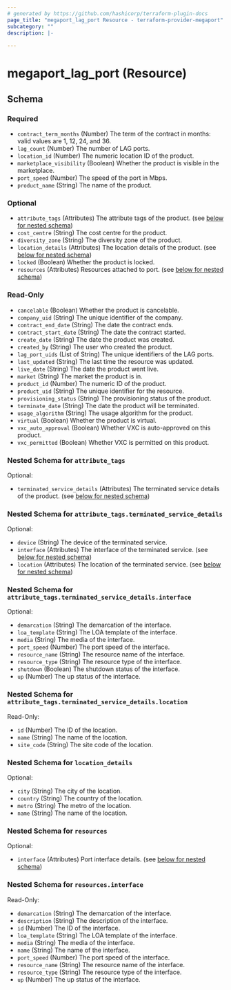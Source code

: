 ```yaml
---
# generated by https://github.com/hashicorp/terraform-plugin-docs
page_title: "megaport_lag_port Resource - terraform-provider-megaport"
subcategory: ""
description: |-
  
---
```


# megaport_lag_port (Resource)





<!-- schema generated by tfplugindocs -->
## Schema

### Required

- `contract_term_months` (Number) The term of the contract in months: valid values are 1, 12, 24, and 36.
- `lag_count` (Number) The number of LAG ports.
- `location_id` (Number) The numeric location ID of the product.
- `marketplace_visibility` (Boolean) Whether the product is visible in the marketplace.
- `port_speed` (Number) The speed of the port in Mbps.
- `product_name` (String) The name of the product.

### Optional

- `attribute_tags` (Attributes) The attribute tags of the product. (see [below for nested schema](#nestedatt--attribute_tags))
- `cost_centre` (String) The cost centre for the product.
- `diversity_zone` (String) The diversity zone of the product.
- `location_details` (Attributes) The location details of the product. (see [below for nested schema](#nestedatt--location_details))
- `locked` (Boolean) Whether the product is locked.
- `resources` (Attributes) Resources attached to port. (see [below for nested schema](#nestedatt--resources))

### Read-Only

- `cancelable` (Boolean) Whether the product is cancelable.
- `company_uid` (String) The unique identifier of the company.
- `contract_end_date` (String) The date the contract ends.
- `contract_start_date` (String) The date the contract started.
- `create_date` (String) The date the product was created.
- `created_by` (String) The user who created the product.
- `lag_port_uids` (List of String) The unique identifiers of the LAG ports.
- `last_updated` (String) The last time the resource was updated.
- `live_date` (String) The date the product went live.
- `market` (String) The market the product is in.
- `product_id` (Number) The numeric ID of the product.
- `product_uid` (String) The unique identifier for the resource.
- `provisioning_status` (String) The provisioning status of the product.
- `terminate_date` (String) The date the product will be terminated.
- `usage_algorithm` (String) The usage algorithm for the product.
- `virtual` (Boolean) Whether the product is virtual.
- `vxc_auto_approval` (Boolean) Whether VXC is auto-approved on this product.
- `vxc_permitted` (Boolean) Whether VXC is permitted on this product.

<a id="nestedatt--attribute_tags"></a>
### Nested Schema for `attribute_tags`

Optional:

- `terminated_service_details` (Attributes) The terminated service details of the product. (see [below for nested schema](#nestedatt--attribute_tags--terminated_service_details))

<a id="nestedatt--attribute_tags--terminated_service_details"></a>
### Nested Schema for `attribute_tags.terminated_service_details`

Optional:

- `device` (String) The device of the terminated service.
- `interface` (Attributes) The interface of the terminated service. (see [below for nested schema](#nestedatt--attribute_tags--terminated_service_details--interface))
- `location` (Attributes) The location of the terminated service. (see [below for nested schema](#nestedatt--attribute_tags--terminated_service_details--location))

<a id="nestedatt--attribute_tags--terminated_service_details--interface"></a>
### Nested Schema for `attribute_tags.terminated_service_details.interface`

Optional:

- `demarcation` (String) The demarcation of the interface.
- `loa_template` (String) The LOA template of the interface.
- `media` (String) The media of the interface.
- `port_speed` (Number) The port speed of the interface.
- `resource_name` (String) The resource name of the interface.
- `resource_type` (String) The resource type of the interface.
- `shutdown` (Boolean) The shutdown status of the interface.
- `up` (Number) The up status of the interface.


<a id="nestedatt--attribute_tags--terminated_service_details--location"></a>
### Nested Schema for `attribute_tags.terminated_service_details.location`

Read-Only:

- `id` (Number) The ID of the location.
- `name` (String) The name of the location.
- `site_code` (String) The site code of the location.




<a id="nestedatt--location_details"></a>
### Nested Schema for `location_details`

Optional:

- `city` (String) The city of the location.
- `country` (String) The country of the location.
- `metro` (String) The metro of the location.
- `name` (String) The name of the location.


<a id="nestedatt--resources"></a>
### Nested Schema for `resources`

Optional:

- `interface` (Attributes) Port interface details. (see [below for nested schema](#nestedatt--resources--interface))

<a id="nestedatt--resources--interface"></a>
### Nested Schema for `resources.interface`

Read-Only:

- `demarcation` (String) The demarcation of the interface.
- `description` (String) The description of the interface.
- `id` (Number) The ID of the interface.
- `loa_template` (String) The LOA template of the interface.
- `media` (String) The media of the interface.
- `name` (String) The name of the interface.
- `port_speed` (Number) The port speed of the interface.
- `resource_name` (String) The resource name of the interface.
- `resource_type` (String) The resource type of the interface.
- `up` (Number) The up status of the interface.
